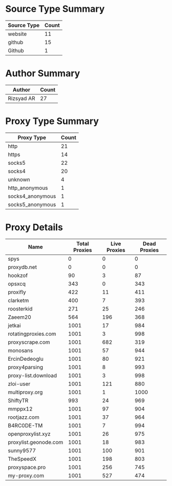# Source Type Summary

| Source Type | Count |
|-------------|-------|
| website | 11 |
| github | 15 |
| Github | 1 |


# Author Summary

| Author | Count |
|--------|-------|
| Rizsyad AR | 27 |


# Proxy Type Summary

| Proxy Type | Count |
|------------|-------|
| http | 21 |
| https | 14 |
| socks5 | 22 |
| socks4 | 20 |
| unknown | 4 |
| http_anonymous | 1 |
| socks4_anonymous | 1 |
| socks5_anonymous | 1 |


# Proxy Details

| Name | Total Proxies | Live Proxies | Dead Proxies |
|------|---------------|--------------|---------------|
| spys | 0 | 0 | 0 |
| proxydb.net | 0 | 0 | 0 |
| hookzof | 90 | 3 | 87 |
| opsxcq | 343 | 0 | 343 |
| proxifly | 422 | 11 | 411 |
| clarketm | 400 | 7 | 393 |
| roosterkid | 271 | 25 | 246 |
| Zaeem20 | 564 | 196 | 368 |
| jetkai | 1001 | 17 | 984 |
| rotatingproxies.com | 1001 | 3 | 998 |
| proxyscrape.com | 1001 | 682 | 319 |
| monosans | 1001 | 57 | 944 |
| ErcinDedeoglu | 1001 | 80 | 921 |
| proxy4parsing | 1001 | 8 | 993 |
| proxy-list.download | 1001 | 3 | 998 |
| zloi-user | 1001 | 121 | 880 |
| multiproxy.org | 1001 | 1 | 1000 |
| ShiftyTR | 993 | 24 | 969 |
| mmppx12 | 1001 | 97 | 904 |
| rootjazz.com | 1001 | 37 | 964 |
| B4RC0DE-TM | 1001 | 7 | 994 |
| openproxylist.xyz | 1001 | 26 | 975 |
| proxylist.geonode.com | 1001 | 18 | 983 |
| sunny9577 | 1001 | 100 | 901 |
| TheSpeedX | 1001 | 198 | 803 |
| proxyspace.pro | 1001 | 256 | 745 |
| my-proxy.com | 1001 | 527 | 474 |
